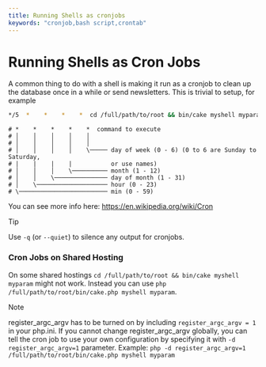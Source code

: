 ```yaml
---
title: Running Shells as cronjobs
keywords: "cronjob,bash script,crontab"
---
```


# Running Shells as Cron Jobs

A common thing to do with a shell is making it run as a cronjob to
clean up the database once in a while or send newsletters. This is
trivial to setup, for example

```bash
*/5  *    *    *    *  cd /full/path/to/root && bin/cake myshell myparam
```

    # *    *    *    *    *  command to execute
    # │    │    │    │    │
    # │    │    │    │    │
    # │    │    │    │    \───── day of week (0 - 6) (0 to 6 are Sunday to Saturday,
    # |    |    |    |           or use names)
    # │    │    │    \────────── month (1 - 12)
    # │    │    \─────────────── day of month (1 - 31)
    # │    \──────────────────── hour (0 - 23)
    # \───────────────────────── min (0 - 59)

You can see more info here: https://en.wikipedia.org/wiki/Cron

> [!TIP]
> Use `-q` (or `--quiet`) to silence any output for cronjobs.
>

### Cron Jobs on Shared Hosting

On some shared hostings `cd /full/path/to/root && bin/cake myshell myparam`
might not work. Instead you can use
`php /full/path/to/root/bin/cake.php myshell myparam`.

> [!NOTE]
> register_argc_argv has to be turned on by including `register_argc_argv
> = 1` in your php.ini.  If you cannot change register_argc_argv globally,
> you can tell the cron job to use your own configuration by
> specifying it with `-d register_argc_argv=1` parameter. Example: `php
> -d register_argc_argv=1 /full/path/to/root/bin/cake.php myshell
> myparam`
>